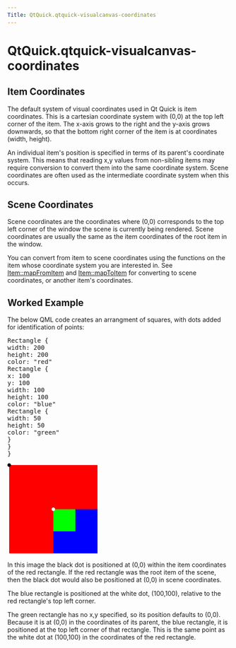 ```yaml
---
Title: QtQuick.qtquick-visualcanvas-coordinates
---
```


# QtQuick.qtquick-visualcanvas-coordinates

<span class="subtitle"></span>
<!-- $$$qtquick-visualcanvas-coordinates.html-description -->
<h2 id="item-coordinates">Item Coordinates</h2>
<p>The default system of visual coordinates used in Qt Quick is item coordinates. This is a cartesian coordinate system with (0,0) at the top left corner of the item. The x-axis grows to the right and the y-axis grows downwards, so that the bottom right corner of the item is at coordinates (width, height).</p>
<p>An individual item's position is specified in terms of its parent's coordinate system. This means that reading x,y values from non-sibling items may require conversion to convert them into the same coordinate system. Scene coordinates are often used as the intermediate coordinate system when this occurs.</p>
<h2 id="scene-coordinates">Scene Coordinates</h2>
<p>Scene coordinates are the coordinates where (0,0) corresponds to the top left corner of the window the scene is currently being rendered. Scene coordinates are usually the same as the item coordinates of the root item in the window.</p>
<p>You can convert from item to scene coordinates using the functions on the item whose coordinate system you are interested in. See <a href="QtQuick.Item.md#mapFromItem-method">Item::mapFromItem</a> and <a href="QtQuick.Item.md#mapToItem-method">Item::mapToItem</a> for converting to scene coordinates, or another item's coordinates.</p>
<h2 id="worked-example">Worked Example</h2>
<p>The below QML code creates an arrangment of squares, with dots added for identification of points:</p>
<pre class="cpp">Rectangle {
width: <span class="number">200</span>
height: <span class="number">200</span>
color: <span class="string">&quot;red&quot;</span>
Rectangle {
x: <span class="number">100</span>
y: <span class="number">100</span>
width: <span class="number">100</span>
height: <span class="number">100</span>
color: <span class="string">&quot;blue&quot;</span>
Rectangle {
width: <span class="number">50</span>
height: <span class="number">50</span>
color: <span class="string">&quot;green&quot;</span>
}
}
}</pre>
<p class="centerAlign"><img src="../../../media/visual-coordinates-example.png" alt="" /></p><p>In this image the black dot is positioned at (0,0) within the item coordinates of the red rectangle. If the red rectangle was the root item of the scene, then the black dot would also be positioned at (0,0) in scene coordinates.</p>
<p>The blue rectangle is positioned at the white dot, (100,100), relative to the red rectangle's top left corner.</p>
<p>The green rectangle has no x,y specified, so its position defaults to (0,0). Because it is at (0,0) in the coordinates of its parent, the blue rectangle, it is positioned at the top left corner of that rectangle. This is the same point as the white dot at (100,100) in the coordinates of the red rectangle.</p>
<!-- @@@qtquick-visualcanvas-coordinates.html -->
